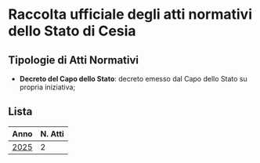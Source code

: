 # Raccolta ufficiale degli atti normativi dello Stato di Cesia
## Tipologie di Atti Normativi
- **Decreto del Capo dello Stato**: decreto emesso dal Capo dello Stato su propria iniziativa;
## Lista
| Anno | N. Atti |
| --- | --- |
| [2025](2025/list.it.md) | 2 |